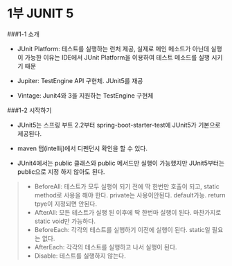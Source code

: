# 1부 JUNIT 5

###1-1 소개

* JUnit Platform: 테스트를 실행하는 런처 제공, 실제로 메인 메소드가 아닌데 실행이 가능한 이유는 IDE에서 JUnit Platform을 이용하여 테스트 메소드를 실행 시키기 때문

* Jupiter: TestEngine API 구현체. JUnit5를 재공

* Vintage: Junit4와 3을 지원하는 TestEngine 구현체

###1-2 시작하기

* JUnit5는 스프링 부트 2.2부터 spring-boot-starter-test에 JUnit5가 기본으로 제공된다.

* maven 탭(intellij)에서 디펜던시 확인을 할 수 있다.

* JUnit4에서는 public 클래스와 public 메서드만 실행이 가능했지만 JUnit5부터는 public으로 지정 하지 않아도 된다.

> * BeforeAll: 테스트가 모두 실행이 되기 전에 딱 한번만 호출이 되고, static method로 사용을 해야 한다. private는 사용이안된다. default가능. return tpye이 지정되면 안된다.
> * AfterAll: 모든 테스트가 실행 된 이후에 딱 한번마 실행이 된다. 마찬가지로 static void만 가능하다.
> * BeforeEach: 각각의 테스트를 실행하기 이전에 실행이 된다. static일 필요는 없다.
> * AfterEach: 각각의 테스트를 실행하고 나서 실행이 된다.
> * Disable: 테스트를 실행하지 않는다.